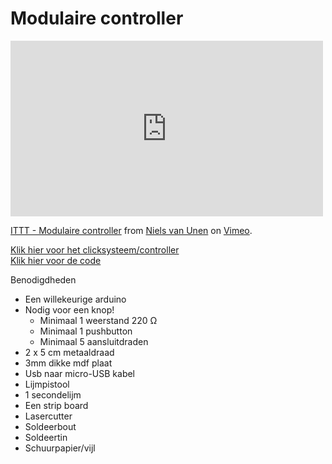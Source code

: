 <h1>Modulaire controller</h1>  

<iframe src="https://player.vimeo.com/video/152086918" width="500" height="281" frameborder="0" webkitallowfullscreen mozallowfullscreen allowfullscreen></iframe> <p><a href="https://vimeo.com/152086918">ITTT - Modulaire controller</a> from <a href="https://vimeo.com/user47934262">Niels van Unen</a> on <a href="https://vimeo.com">Vimeo</a>.</p>

<a href="https://github.com/NVUnen/ITTT/blob/master/Clicksystem.md">Klik hier voor het clicksysteem/controller</a>   
<a href="https://github.com/NVUnen/ITTT/blob/master/Code">Klik hier voor de code</a>  

Benodigdheden
- Een willekeurige arduino
- Nodig voor een knop!
  - Minimaal 1 weerstand 220 	&#8486;
  - Minimaal 1 pushbutton
  - Minimaal 5 aansluitdraden
- 2 x 5 cm metaaldraad
- 3mm dikke mdf plaat
- Usb naar micro-USB kabel
- Lijmpistool
- 1 secondelijm
- Een strip board
- Lasercutter
- Soldeerbout
- Soldeertin
- Schuurpapier/vijl


